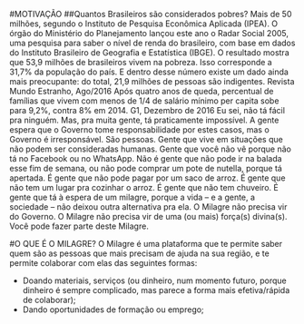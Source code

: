 #MOTIVAÇÃO
##Quantos Brasileiros são considerados pobres?
Mais de 50 milhões, segundo o Instituto de Pesquisa Econômica Aplicada (IPEA). O órgão do Ministério do Planejamento lançou este ano o Radar Social 2005, uma pesquisa para saber o nível de renda do brasileiro, com base em dados do Instituto Brasileiro de Geografia e Estatística (IBGE). O resultado mostra que 53,9 milhões de brasileiros vivem na pobreza. Isso corresponde a 31,7% da população do país. E dentro desse número existe um dado ainda mais preocupante: do total, 21,9 milhões de pessoas são indigentes. Revista Mundo Estranho, Ago/2016
Após quatro anos de queda, percentual de famílias que vivem com menos de 1/4 de salário mínimo per capita sobe para 9,2%, contra 8% em 2014. G1, Dezembro de 2016
Eu sei, não tá fácil pra ninguém. Mas, pra muita gente, tá praticamente impossível. A gente espera que o Governo tome responsabilidade por estes casos, mas o Governo é irresponsável.
São pessoas. Gente que vive em situações que não podem ser consideradas humanas. Gente que você não vê porque não tá no Facebook ou no WhatsApp.
Não é gente que não pode ir na balada esse fim de semana, ou não pode comprar um pote de nutella, porque tá apertada. É gente que não pode pagar por um saco de arroz. É gente que não tem um lugar pra cozinhar o arroz. É gente que não tem chuveiro.
É gente que tá à espera de um milagre, porque a vida – e a gente, a sociedade – não deixou outra alternativa pra ela.
O Milagre não precisa vir do Governo. O Milagre não precisa vir de uma (ou mais) força(s) divina(s). Você pode fazer parte deste Milagre.

#O QUE É O MILAGRE?
O Milagre é uma plataforma que te permite saber quem são as pessoas que mais precisam de ajuda na sua região, e te permite colaborar com elas das seguintes formas:
* Doando materiais, serviços (ou dinheiro, num momento futuro, porque dinheiro é sempre complicado, mas parece a forma mais efetiva/rápida de colaborar);
* Dando oportunidades de formação ou emprego;
